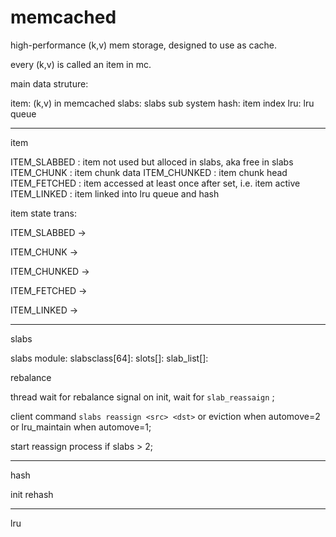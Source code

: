 # memcached

high-performance (k,v) mem storage, designed to use as cache.

every (k,v) is called an item in mc.

main data struture:

item:  (k,v) in memcached
slabs: slabs sub system
hash:  item index
lru:   lru queue


------
item

ITEM_SLABBED    : item not used but alloced in slabs, aka free in slabs
ITEM_CHUNK      : item chunk data
ITEM_CHUNKED    : item chunk head
ITEM_FETCHED    : item accessed at least once after set, i.e. item active
ITEM_LINKED     : item linked into lru queue and hash

item state trans:

ITEM_SLABBED    -> 

ITEM_CHUNK      -> 

ITEM_CHUNKED    -> 

ITEM_FETCHED    -> 

ITEM_LINKED     -> 


------
slabs

slabs module: slabsclass[64]:
                         slots[]:
                         slab_list[]:
        

rebalance

thread wait for rebalance signal on init, wait for `slab_reassaign` ;

client command `slabs reassign <src> <dst>` or eviction when automove=2 or lru_maintain when automove=1;

start reassign process if slabs > 2;




------
hash

init
rehash

------
lru


